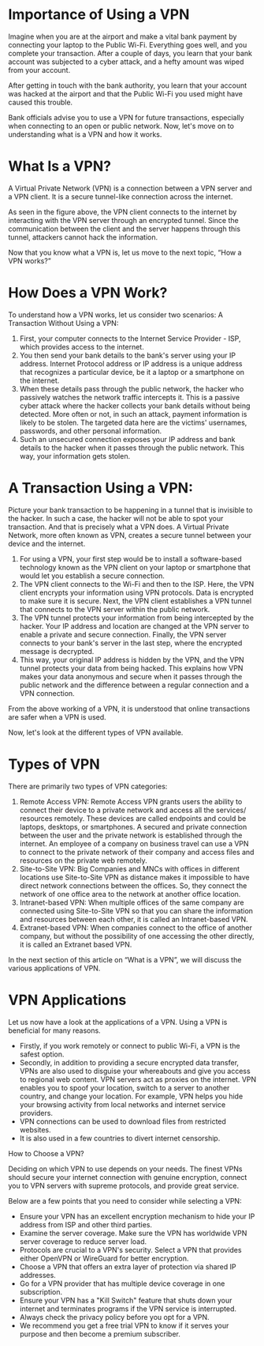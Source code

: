 # Importance of Using a VPN

Imagine when you are at the airport and make a vital bank payment by connecting your laptop to the Public Wi-Fi. Everything goes well, and you complete your transaction. After a couple of days, you learn that your bank account was subjected to a cyber attack, and a hefty amount was wiped from your account.     

After getting in touch with the bank authority, you learn that your account was hacked at the airport and that the Public Wi-Fi you used might have caused this trouble. 

Bank officials advise you to use a VPN for future transactions, especially when connecting to an open or public network. Now, let's move on to understanding what is a VPN and how it works.

#  What Is a VPN?

A Virtual Private Network (VPN) is a connection between a VPN server and a VPN client. It is a secure tunnel-like connection across the internet.

As seen in the figure above, the VPN client connects to the internet by interacting with the VPN server through an encrypted tunnel. Since the communication between the client and the server happens through this tunnel, attackers cannot hack the information. 

Now that you know what a VPN is, let us move to the next topic, “How a VPN works?”

# How Does a VPN Work?

To understand how a VPN works, let us consider two scenarios:
A Transaction Without Using a VPN:

1. First, your computer connects to the Internet Service Provider - ISP, which provides access to the internet. 
2. You then send your bank details to the bank's server using your IP address. Internet Protocol address or IP address is a unique address that recognizes a particular device, be it a laptop or a smartphone on the internet. 
3. When these details pass through the public network, the hacker who passively watches the network traffic intercepts it. This is a passive cyber attack where the hacker collects your bank details without being detected. More often or not, in such an attack, payment information is likely to be stolen. The targeted data here are the victims' usernames, passwords, and other personal information. 
4. Such an unsecured connection exposes your IP address and bank details to the hacker when it passes through the public network. This way, your information gets stolen.


# A Transaction Using a VPN:

Picture your bank transaction to be happening in a tunnel that is invisible to the hacker. In such a case, the hacker will not be able to spot your transaction. And that is precisely what a VPN does. A Virtual Private Network, more often known as VPN, creates a secure tunnel between your device and the internet. 

1. For using a VPN, your first step would be to install a software-based technology known as the VPN client on your laptop or smartphone that would let you establish a secure connection. 
2. The VPN client connects to the Wi-Fi and then to the ISP. Here, the VPN client encrypts your information using VPN protocols. Data is encrypted to make sure it is secure. Next, the VPN client establishes a VPN tunnel that connects to the VPN server within the public network.
3. The VPN tunnel protects your information from being intercepted by the hacker. Your IP address and location are changed at the VPN server to enable a private and secure connection. Finally, the VPN server connects to your bank's server in the last step, where the encrypted message is decrypted. 
4. This way, your original IP address is hidden by the VPN, and the VPN tunnel protects your data from being hacked. This explains how VPN makes your data anonymous and secure when it passes through the public network and the difference between a regular connection and a VPN connection.           

From the above working of a VPN, it is understood that online transactions are safer when a VPN is used.  

Now, let's look at the different types of VPN available.

# Types of VPN

There are primarily two types of VPN categories:

1. Remote Access VPN: Remote Access VPN grants users the ability to connect their device to a private network and access all the services/ resources remotely. These devices are called endpoints and could be laptops, desktops, or smartphones. A secured and private connection between the user and the private network is established through the internet. An employee of a company on business travel can use a VPN to connect to the private network of their company and access files and resources on the private web remotely.
2. Site-to-Site VPN: Big Companies and MNCs with offices in different locations use Site-to-Site VPN as distance makes it impossible to have direct network connections between the offices. So, they connect the network of one office area to the network at another office location.
3. Intranet-based VPN: When multiple offices of the same company are connected using Site-to-Site VPN so that you can share the information and resources between each other, it is called an Intranet-based VPN.
4. Extranet-based VPN: When companies connect to the office of another company, but without the possibility of one accessing the other directly, it is called an Extranet based VPN.

In the next section of this article on “What is a VPN”, we will discuss the various applications of VPN.

# VPN Applications

Let us now have a look at the applications of a VPN. Using a VPN is beneficial for many reasons.

* Firstly, if you work remotely or connect to public Wi-Fi, a VPN is the safest option. 
* Secondly, in addition to providing a secure encrypted data transfer, VPNs are also used to disguise your whereabouts and give you access to regional web content. VPN servers act as proxies on the internet. VPN enables you to spoof your location, switch to a server to another country, and change your location. For example, VPN helps you hide your browsing activity from local networks and internet service providers.
* VPN connections can be used to download files from restricted websites.
* It is also used in a few countries to divert internet censorship.

How to Choose a VPN?

Deciding on which VPN to use depends on your needs. The finest VPNs should secure your internet connection with genuine encryption, connect you to VPN servers with supreme protocols, and provide great service.

Below are a few points that you need to consider while selecting a VPN:

* Ensure your VPN has an excellent encryption mechanism to hide your IP address from ISP and other third parties.
* Examine the server coverage. Make sure the VPN has worldwide VPN server coverage to reduce server load.
* Protocols are crucial to a VPN's security. Select a VPN that provides either OpenVPN or WireGuard for better encryption.
* Choose a VPN that offers an extra layer of protection via shared IP addresses.
* Go for a VPN provider that has multiple device coverage in one subscription.
* Ensure your VPN has a "Kill Switch" feature that shuts down your internet and terminates programs if the VPN service is interrupted.
* Always check the privacy policy before you opt for a VPN.
* We recommend you get a free trial VPN to know if it serves your purpose and then become a premium subscriber.

